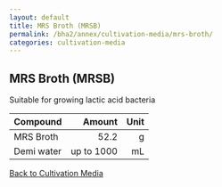 ```yaml
---
layout: default
title: MRS Broth (MRSB)
permalink: /bha2/annex/cultivation-media/mrs-broth/
categories: cultivation-media
---
```


## MRS Broth (MRSB)

Suitable for growing lactic acid bacteria

|Compound| Amount | Unit |
|:-------|-------:|-----:|
|MRS Broth|52.2|g|
|Demi water| up to 1000|mL|

[Back to Cultivation Media](/bha2/annex/cultivation-media/)
